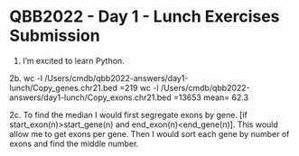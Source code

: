  # QBB2022 - Day 1 - Lunch Exercises Submission

 1. I’m excited to learn Python.

 2b. wc -l /Users/cmdb/qbb2022-answers/day1-lunch/Copy_genes.chr21.bed
 	=219
	wc -l /Users/cmdb/qbb2022-answers/day1-lunch/Copy_exons.chr21.bed
	=13653
 mean= 62.3
 
 2c. To find the median I would first segregate exons by gene. [if start_exon(n)>start_gene(n) and end_exon(n)<end_gene(n)]. This would allow me to get exons per gene. Then I would sort each gene by number of exons and find the middle number.
 
